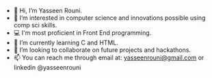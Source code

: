 - 👋 Hi, I’m Yasseen Rouni.
- 👀 I’m interested in computer science and innovations possible using comp sci skills.
- 💻 I'm most proficient in Front End programming.
- 🌱 I’m currently learning C and HTML.
- 💞️ I’m looking to collaborate on future projects and hackathons.
- 📫 You can reach me through email at: yasseenrouni@gmail.com or linkedin @yasseenrouni

<!---
YasseenR/YasseenR is a ✨ special ✨ repository because its `README.md` (this file) appears on your GitHub profile.
You can click the Preview link to take a look at your changes.
--->
